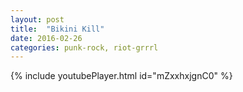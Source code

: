 ```yaml
---
layout: post
title:  "Bikini Kill"
date: 2016-02-26
categories: punk-rock, riot-grrrl
---
```

{% include youtubePlayer.html id="mZxxhxjgnC0" %} 
